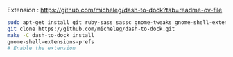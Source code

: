 
Extension : https://github.com/micheleg/dash-to-dock?tab=readme-ov-file

```bash
sudo apt-get install git ruby-sass sassc gnome-tweaks gnome-shell-extensions
git clone https://github.com/micheleg/dash-to-dock.git
make -C dash-to-dock install
gnome-shell-extensions-prefs
# Enable the extension
```